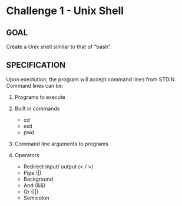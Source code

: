 # Challenge 1 - Unix Shell

## GOAL

Create a Unix shell similar to that of "bash". 

## SPECIFICATION

Upon exectution, the program will accept command lines from STDIN. Command lines can be:

1. Programs to execute

2. Built in commands

   + cd
   + exit
   + pwd

3. Command line arguments to programs

4. Operators

   + Redirect input/ output (< / >)
   + Pipe (|)
   + Background
   + And (&&)
   + Or (||)
   + Semicolon
